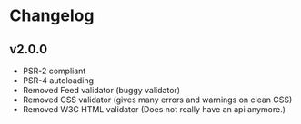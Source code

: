 # Changelog

## v2.0.0
* PSR-2 compliant
* PSR-4 autoloading
* Removed Feed validator (buggy validator)
* Removed CSS validator (gives many errors and warnings on clean CSS)
* Removed W3C HTML validator (Does not really have an api anymore.)
